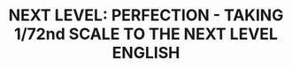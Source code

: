 ---
layout: product
title: "NEXT LEVEL: PERFECTION - TAKING 1/72nd SCALE TO THE NEXT LEVEL ENGLISH"
price: "3500" 
desc: "Knjiga"
img_path: "/assets/img/A.MIG-6122.webp"
brand: "AMMO"
available: false
special_offer: false
new: false
soon: false
cat: "090000"
subcat: "090100"
subsubcat: "090101"
sifra: "A.MIG-6122"
popular: false
spec: false
---
